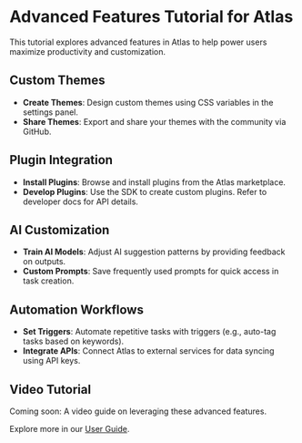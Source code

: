 # Advanced Features Tutorial for Atlas

This tutorial explores advanced features in Atlas to help power users maximize productivity and customization.

## Custom Themes
- **Create Themes**: Design custom themes using CSS variables in the settings panel.
- **Share Themes**: Export and share your themes with the community via GitHub.

## Plugin Integration
- **Install Plugins**: Browse and install plugins from the Atlas marketplace.
- **Develop Plugins**: Use the SDK to create custom plugins. Refer to developer docs for API details.

## AI Customization
- **Train AI Models**: Adjust AI suggestion patterns by providing feedback on outputs.
- **Custom Prompts**: Save frequently used prompts for quick access in task creation.

## Automation Workflows
- **Set Triggers**: Automate repetitive tasks with triggers (e.g., auto-tag tasks based on keywords).
- **Integrate APIs**: Connect Atlas to external services for data syncing using API keys.

## Video Tutorial
Coming soon: A video guide on leveraging these advanced features.

Explore more in our [User Guide](../user_guide.md).
